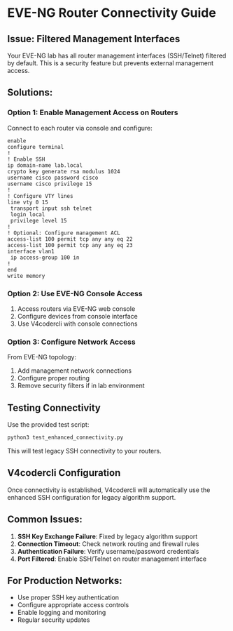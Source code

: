 # EVE-NG Router Connectivity Guide

## Issue: Filtered Management Interfaces

Your EVE-NG lab has all router management interfaces (SSH/Telnet) filtered by default.
This is a security feature but prevents external management access.

## Solutions:

### Option 1: Enable Management Access on Routers
Connect to each router via console and configure:

```
enable
configure terminal
!
! Enable SSH
ip domain-name lab.local
crypto key generate rsa modulus 1024
username cisco password cisco
username cisco privilege 15
!
! Configure VTY lines
line vty 0 15
 transport input ssh telnet
 login local
 privilege level 15
!
! Optional: Configure management ACL
access-list 100 permit tcp any any eq 22
access-list 100 permit tcp any any eq 23
interface vlan1
 ip access-group 100 in
!
end
write memory
```

### Option 2: Use EVE-NG Console Access
1. Access routers via EVE-NG web console
2. Configure devices from console interface
3. Use V4codercli with console connections

### Option 3: Configure Network Access
From EVE-NG topology:
1. Add management network connections
2. Configure proper routing
3. Remove security filters if in lab environment

## Testing Connectivity

Use the provided test script:
```bash
python3 test_enhanced_connectivity.py
```

This will test legacy SSH connectivity to your routers.

## V4codercli Configuration

Once connectivity is established, V4codercli will automatically use the enhanced
SSH configuration for legacy algorithm support.

## Common Issues:

1. **SSH Key Exchange Failure**: Fixed by legacy algorithm support
2. **Connection Timeout**: Check network routing and firewall rules  
3. **Authentication Failure**: Verify username/password credentials
4. **Port Filtered**: Enable SSH/Telnet on router management interface

## For Production Networks:
- Use proper SSH key authentication
- Configure appropriate access controls
- Enable logging and monitoring
- Regular security updates
